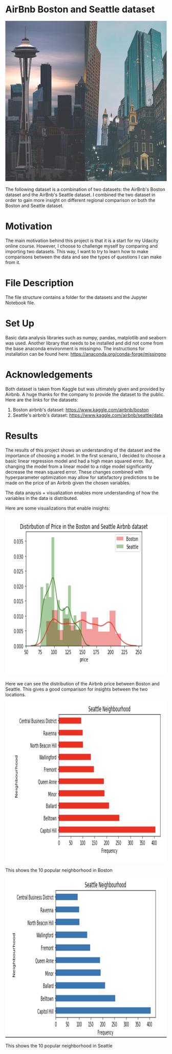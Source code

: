 # AirBnb Boston and Seattle dataset

<img src='images/Airbnb.jpg' width=700 height=500>

The following dataset is a combination of two datasets: the AirBnb's Boston dataset and the AirBnb's Seattle dataset. I combined the two dataset in order to gain more insight on different regional comparison on both the Boston and Seattle dataset.


# Motivation

The main motivation behind this project is that it is a start for my Udacity online course. However, I choose to challenge myself by comparing and importing two datasets. This way, I want to try to learn how to make comparisons between the data and see the types of questions I can make from it. 


# File Description

The file structure contains a folder for the datasets and the Jupyter Notebook file. 


# Set Up

Basic data analysis libraries such as numpy, pandas, matplotlib and seaborn was used. Another library that needs to be installed and did not come from the base anaconda environment is missingno. The instructions for installation can be found here: https://anaconda.org/conda-forge/missingno


# Acknowledgements

Both dataset is taken from Kaggle but was ultimately given and provided by Airbnb. A huge thanks for the company to provide the dataset to the public. Here are the links for the datasets:

1. Boston airbnb's dataset: https://www.kaggle.com/airbnb/boston
2. Seattle's airbnb's dataset: https://www.kaggle.com/airbnb/seattle/data

# Results

The results of this project shows an understanding of the dataset and the importance of choosing a model. In the first scenario, I decided to choose a basic linear regression model and had a high mean squared error. But, changing the model from a linear model to a ridge model significantly decrease the mean squared error. These changes combined with hyperparameter optimization may allow for satisfactory predictions to be made on the price of an Airbnb given the chosen variables. 

The data anaysis + visualization enables more understanding of how the variables in the  data is distributed.

Here are some visualizations that enable insights:

<img src='images/price_distribution.png' width=700 height=500>

Here we can see the distribution of the Airbnb price between Boston and Seattle. This gives a good comparison for insights between the two locations.

<img src='images/Boston_Neighborhood.png' width=700 height=500>

This shows the 10 popular neighborhood in Boston

<img src='images/Seattle_Neighborhood.png' width=700 height=500>

This shows the 10 popular neighborhood in Seattle
